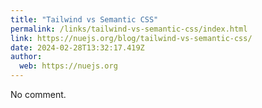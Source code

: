 ```yaml
---
title: "Tailwind vs Semantic CSS"
permalink: /links/tailwind-vs-semantic-css/index.html
link: https://nuejs.org/blog/tailwind-vs-semantic-css/
date: 2024-02-28T13:32:17.419Z
author: 
  web: https://nuejs.org
---
```


No comment.
